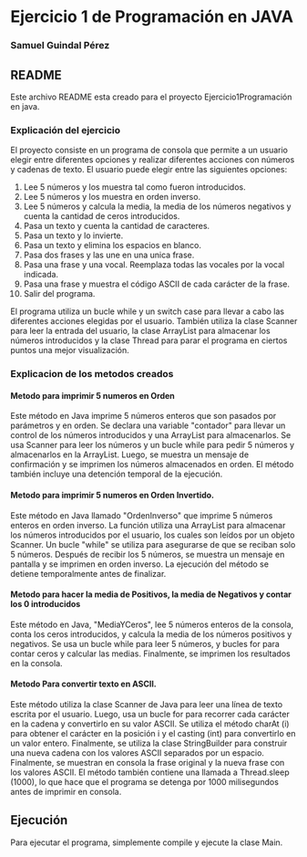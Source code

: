 # Ejercicio 1 de Programación en JAVA

### Samuel Guindal Pérez

## README
Este archivo README esta creado para el proyecto Ejercicio1Programación en java.

### Explicación del ejercicio
El proyecto consiste en un programa de consola que permite a un usuario elegir entre diferentes opciones y realizar diferentes acciones con números y cadenas de texto. El usuario puede elegir entre las siguientes opciones:

<ol>
<li>Lee 5 números y los muestra tal como fueron introducidos.</li>
<li>Lee 5 números y los muestra en orden inverso.</li>
<li>Lee 5 números y calcula la media, la media de los números negativos y cuenta la cantidad de ceros introducidos.</li>
<li>Pasa un texto y cuenta la cantidad de caracteres.</li>
<li>Pasa un texto y lo invierte.</li>
<li>Pasa un texto y elimina los espacios en blanco.</li>
<li>Pasa dos frases y las une en una unica frase.</li>
<li>Pasa una frase y una vocal. Reemplaza todas las vocales por la vocal indicada.</li>
<li>Pasa una frase y muestra el código ASCII de cada carácter de la frase.</li>
<li>Salir del programa.</li>
</ol>

El programa utiliza un bucle while y un switch case para llevar a cabo las diferentes acciones elegidas por el usuario. También utiliza la clase Scanner para leer la entrada del usuario, la clase ArrayList para almacenar los números introducidos y la clase Thread para parar el programa en ciertos puntos una mejor visualización.

### Explicacion de los metodos creados

#### Metodo para imprimir 5 numeros en Orden
Este método en Java imprime 5 números enteros que son pasados por parámetros y en orden. Se declara una variable "contador" para llevar un control de los números introducidos y una ArrayList para almacenarlos. Se usa Scanner para leer los números y un bucle while para pedir 5 números y almacenarlos en la ArrayList. Luego, se muestra un mensaje de confirmación y se imprimen los números almacenados en orden. El método también incluye una detención temporal de la ejecución.

#### Metodo para imprimir 5 numeros en Orden Invertido.
Este método en Java llamado "OrdenInverso" que imprime 5 números enteros en orden inverso. La función utiliza una ArrayList para almacenar los números introducidos por el usuario, los cuales son leídos por un objeto Scanner. Un bucle "while" se utiliza para asegurarse de que se reciban solo 5 números. Después de recibir los 5 números, se muestra un mensaje en pantalla y se imprimen en orden inverso. La ejecución del método se detiene temporalmente antes de finalizar.
#### Metodo para hacer la media de Positivos, la media de Negativos y contar los 0 introducidos
Este método en Java, "MediaYCeros", lee 5 números enteros de la consola, conta los ceros introducidos, y calcula la media de los números positivos y negativos. Se usa un bucle while para leer 5 números, y bucles for para contar ceros y calcular las medias. Finalmente, se imprimen los resultados en la consola.

#### Metodo Para convertir texto en ASCII.
Este método utiliza la clase Scanner de Java para leer una línea de texto escrita por el usuario. Luego, usa un bucle for para recorrer cada carácter en la cadena y convertirlo en su valor ASCII. Se utiliza el método charAt (i) para obtener el carácter en la posición i y el casting (int) para convertirlo en un valor entero. Finalmente, se utiliza la clase StringBuilder para construir una nueva cadena con los valores ASCII separados por un espacio. Finalmente, se muestran en consola la frase original y la nueva frase con los valores ASCII. El método también contiene una llamada a Thread.sleep (1000), lo que hace que el programa se detenga por 1000 milisegundos antes de imprimir en consola.

## Ejecución
Para ejecutar el programa, simplemente compile y ejecute la clase Main.
